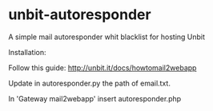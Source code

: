 unbit-autoresponder
===================

A simple mail autoresponder whit blacklist for hosting Unbit

Installation:

Follow this guide: http://unbit.it/docs/howtomail2webapp

Update in autoresponder.py the path of email.txt.

In 'Gateway mail2webapp' insert autoresponder.php
